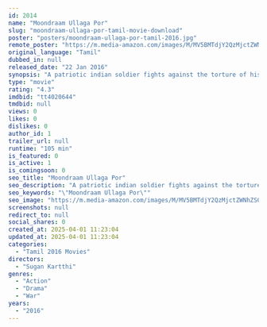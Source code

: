 ```yaml
---
id: 2014
name: "Moondraam Ullaga Por"
slug: "moondraam-ullaga-por-tamil-movie-download"
poster: "posters/moondraam-ullaga-por-tamil-2016.jpg"
remote_poster: "https://m.media-amazon.com/images/M/MV5BMTdjY2QzMjctZWNhZS00MTNiLWFkOGMtYjdiYzA5MzBjNzU0XkEyXkFqcGdeQXVyNDc3Mzc1MjY@._V1_SX300.jpg"
original_language: "Tamil"
dubbed_in: null
released_date: "22 Jan 2016"
synopsis: "A patriotic indian soldier fights against the torture of his enemy."
type: "movie"
rating: "4.3"
imdbid: "tt4020644"
tmdbid: null
views: 0
likes: 0
dislikes: 0
author_id: 1
trailer_url: null
runtime: "105 min"
is_featured: 0
is_active: 1
is_comingsoon: 0
seo_title: "Moondraam Ullaga Por"
seo_description: "A patriotic indian soldier fights against the torture of his enemy."
seo_keywords: "\"Moondraam Ullaga Por\""
seo_image: "https://m.media-amazon.com/images/M/MV5BMTdjY2QzMjctZWNhZS00MTNiLWFkOGMtYjdiYzA5MzBjNzU0XkEyXkFqcGdeQXVyNDc3Mzc1MjY@._V1_SX300.jpg"
screenshots: null
redirect_to: null
social_shares: 0
created_at: 2025-04-01 11:23:04
updated_at: 2025-04-01 11:23:04
categories:
  - "Tamil 2016 Movies"
directors:
  - "Sugan Kartthi"
genres:
  - "Action"
  - "Drama"
  - "War"
years:
  - "2016"
---
```


